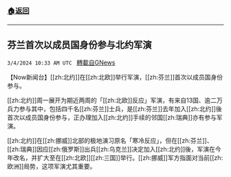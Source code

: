 ###  [:house:返回](README.md)
---


## 芬兰首次以成员国身份参与北约军演
`3/4/2024 10:33 AM UTC ` [轉載自GNews](https://gnews.org/articles/2363338)

【Now新闻台】[[zh:北约]]在[[zh:北欧]]举行军演，[[zh:芬兰]]首次以成员国身份参与。

[[zh:北约]]周一展开为期近两周的「[[zh:北欧]]反应」军演，有来自13国、逾二万兵力参与其中，包括四千名[[zh:芬兰]]士兵，是[[zh:芬兰]]去年加入[[zh:北约]]後首次以成员国身份参与，正办理加入[[zh:北约]]手续的邻国[[zh:瑞典]]亦有参与军演。

[[zh:北约]]在[[zh:挪威]]北部的极地演习原名「寒冷反应」，但在[[zh:芬兰]]、[[zh:瑞典]]因应[[zh:俄罗斯]]出兵[[zh:乌克兰]]决定加入[[zh:北约]]後，军演在今年改名，并扩大至在[[zh:北欧]][[zh:三国]]举行。[[zh:挪威]]军方指面对当前[[zh:欧洲]]局势，这项军演尤其重要。

